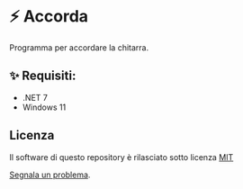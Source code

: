 # ⚡ Accorda
Programma per accordare la chitarra.

## ✨ Requisiti:
- .NET 7 
- Windows 11

## Licenza
Il software di questo repository è rilasciato sotto licenza [MIT](https://github.com/gpicchiarelli/accorda/blob/main/LICENSE)

[Segnala un problema](https://github.com/gpicchiarelli/accorda/issues).
